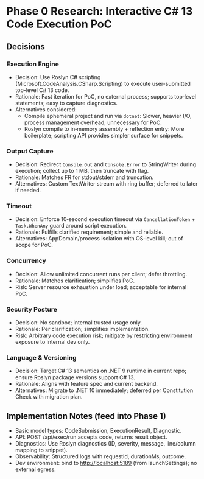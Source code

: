 # Phase 0 Research: Interactive C# 13 Code Execution PoC

## Decisions

### Execution Engine

- Decision: Use Roslyn C# scripting (Microsoft.CodeAnalysis.CSharp.Scripting) to execute user-submitted top-level C# 13 code.
- Rationale: Fast iteration for PoC, no external process; supports top‑level statements; easy to capture diagnostics.
- Alternatives considered:
  - Compile ephemeral project and run via `dotnet`: Slower, heavier I/O, process management overhead; unnecessary for PoC.
  - Roslyn compile to in‑memory assembly + reflection entry: More boilerplate; scripting API provides simpler surface for snippets.

### Output Capture

- Decision: Redirect `Console.Out` and `Console.Error` to StringWriter during execution; collect up to 1 MB, then truncate with flag.
- Rationale: Matches FR for stdout/stderr and truncation.
- Alternatives: Custom TextWriter stream with ring buffer; deferred to later if needed.

### Timeout

- Decision: Enforce 10‑second execution timeout via `CancellationToken` + `Task.WhenAny` guard around script execution.
- Rationale: Fulfills clarified requirement; simple and reliable.
- Alternatives: AppDomain/process isolation with OS‑level kill; out of scope for PoC.

### Concurrency

- Decision: Allow unlimited concurrent runs per client; defer throttling.
- Rationale: Matches clarification; simplifies PoC.
- Risk: Server resource exhaustion under load; acceptable for internal PoC.

### Security Posture

- Decision: No sandbox; internal trusted usage only.
- Rationale: Per clarification; simplifies implementation.
- Risk: Arbitrary code execution risk; mitigate by restricting environment exposure to internal dev only.

### Language & Versioning

- Decision: Target C# 13 semantics on .NET 9 runtime in current repo; ensure Roslyn package versions support C# 13.
- Rationale: Aligns with feature spec and current backend.
- Alternatives: Migrate to .NET 10 immediately; deferred per Constitution Check with migration plan.

## Implementation Notes (feed into Phase 1)

- Basic model types: CodeSubmission, ExecutionResult, Diagnostic.
- API: POST /api/exec/run accepts code, returns result object.
- Diagnostics: Use Roslyn diagnostics (ID, severity, message, line/column mapping to snippet).
- Observability: Structured logs with requestId, durationMs, outcome.
- Dev environment: bind to <http://localhost:5189> (from launchSettings); no external egress.
